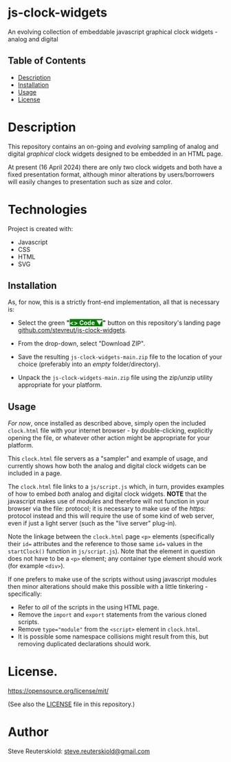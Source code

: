 # js-clock-widgets
An evolving collection of embeddable javascript graphical clock widgets - analog and digital

## Table of Contents

- [Description](#description)
- [Installation](#installation)
- [Usage](#usage)
- [License](#license)

# Description

This repository contains an on-going and *evolving* sampling of analog and digital *graphical* clock widgets designed to be embedded in an HTML page.  

At present (16 April 2024) there are only two clock widgets and both have a fixed presentation format, although minor alterations by users/borrowers will easily changes to presentation such as size and color. 

# Technologies

Project is created with:

- Javascript
- CSS
- HTML
- SVG

## Installation

As, for now, this is a strictly front-end implementation, all that is necessary is:

- Select the green **"<span style="color:#ffffff;background-color:#008000"><> Code ▼</span>"** button on this repository's landing page [github.com/stevreut/js-clock-widgets](https://github.com/stevreut/js-clock-widgets).

- From the drop-down, select "Download ZIP".

- Save the resulting `js-clock-widgets-main.zip` file to the location of your choice (preferably into an *empty* folder/directory).

- Unpack the `js-clock-widgets-main.zip` file using the zip/unzip utility appropriate for your platform.


## Usage

*For now*, once installed as described above, simply open the included `clock.html` file with your internet browser - by double-clicking, explicitly opening the file, or whatever other action might be appropriate for your platform.

This `clock.html` file servers as a "sampler" and example of usage, and currently shows how both the analog and digital clock widgets can be included in a page.

The `clock.html` file links to a `js/script.js` which, in turn, provides examples of how to embed *both* analog and digital clock widgets.  **NOTE** that the javascript makes use of *modules* and therefore will not function in your browser via the file: protocol; it is necessary to make use of the *https:* protocol instead and this will require the use of some kind of web server, even if just a light server (such as the "live server" plug-in).

Note the linkage between the `clock.html` page `<p>` elements (specifically their `id=` attributes and the reference to those same `id=` values in the `startClock()` function in `js/script.js`).  Note that the element in question does not have to be a `<p>` element; any container type element should work (for example `<div>`).

If one prefers to make use of the scripts without using javascript modules then minor alterations should make this possible with a little tinkering - specifically:

* Refer to *all* of the scripts in the using HTML page.
* Remove the `import` and `export` statements from the various cloned scripts.
* Remove `type="module"` from the `<script>` element in `clock.html`.
* It is possible some namespace collisions might result from this, but removing duplicated declarations should work. 


# License.

https://opensource.org/license/mit/ 

(See also the [LICENSE](https://github.com/stevreut/js-clock-widgets/blob/main/LICENSE) file in this repository.)

# Author

Steve Reuterskiold: steve.reuterskiold@gmail.com
